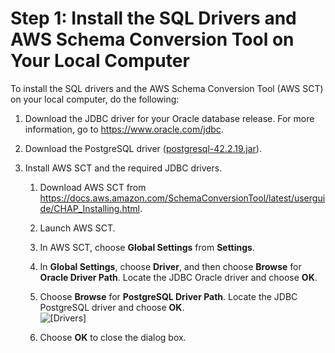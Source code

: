 # Step 1: Install the SQL Drivers and AWS Schema Conversion Tool on Your Local Computer<a name="chap-rdsoracle2postgresql.steps.installsct"></a>

To install the SQL drivers and the AWS Schema Conversion Tool \(AWS SCT\) on your local computer, do the following:

1. Download the JDBC driver for your Oracle database release\. For more information, go to [https://www\.oracle\.com/jdbc](https://www.oracle.com/jdbc)\.

1. Download the PostgreSQL driver \([postgresql\-42\.2\.19\.jar](https://jdbc.postgresql.org/download/postgresql-42.2.19.jar)\)\.

1. Install AWS SCT and the required JDBC drivers\.

   1. Download AWS SCT from [https://docs\.aws\.amazon\.com/SchemaConversionTool/latest/userguide/CHAP\_Installing\.html](https://docs.aws.amazon.com/SchemaConversionTool/latest/userguide/CHAP_Installing.html)\.

   1. Launch AWS SCT\.

   1. In AWS SCT, choose **Global Settings** from **Settings**\.

   1. In **Global Settings**, choose **Driver**, and then choose **Browse** for **Oracle Driver Path**\. Locate the JDBC Oracle driver and choose **OK**\.

   1. Choose **Browse** for **PostgreSQL Driver Path**\. Locate the JDBC PostgreSQL driver and choose **OK**\.  
![\[Drivers\]](http://docs.aws.amazon.com/dms/latest/sbs/images/sbs-rdsor2postgressql.5.png)

   1. Choose **OK** to close the dialog box\.
